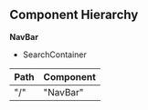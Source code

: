 ## Component Hierarchy

**NavBar**
 * SearchContainer
 
 
|Path  | Component  |
|------|------------|
| "/" | "NavBar" |
